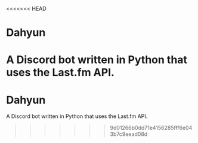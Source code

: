 <<<<<<< HEAD
# Dahyun
A Discord bot written in Python that uses the Last.fm API.
=======
# Dahyun
A Discord bot written in Python that uses the Last.fm API.
>>>>>>> 9d01266b0dd71e4156285fff6e043b7c9eead08d
